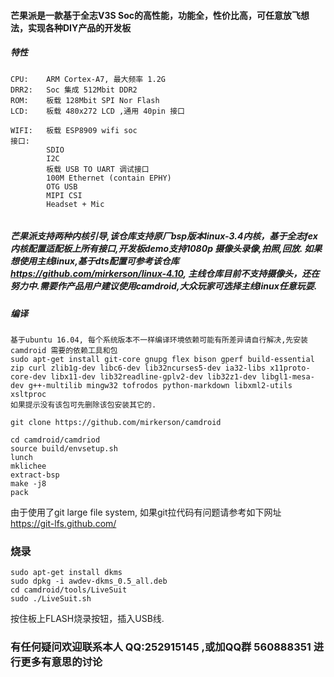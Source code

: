 #### 芒果派是一款基于全志V3S Soc的高性能，功能全，性价比高，可任意放飞想法，实现各种DIY产品的开发板
    
##### 特性
```
CPU:    ARM Cortex-A7, 最大频率 1.2G
DRR2:   Soc 集成 512Mbit DDR2
ROM:    板载 128Mbit SPI Nor Flash
LCD:    板载 480x272 LCD ,通用 40pin 接口
        
WIFI:   板载 ESP8909 wifi soc
接口:  
        SDIO
        I2C 
        板载 USB TO UART 调试接口 
        100M Ethernet (contain EPHY)
        OTG USB
        MIPI CSI
        Headset + Mic
        
```


##### 芒果派支持两种内核引导,该仓库支持原厂bsp版本linux-3.4内核，基于全志fex内核配置适配板上所有接口,开发板demo支持1080p 摄像头录像,拍照,回放. 如果想使用主线linux,基于dts配置可参考该仓库 https://github.com/mirkerson/linux-4.10, 主线仓库目前不支持摄像头，还在努力中.需要作产品用户建议使用camdroid,大众玩家可选择主线linux任意玩耍.
##### 编译
```
基于ubuntu 16.04, 每个系统版本不一样编译环境依赖可能有所差异请自行解决,先安装camdroid 需要的依赖工具和包
sudo apt-get install git-core gnupg flex bison gperf build-essential zip curl zlib1g-dev libc6-dev lib32ncurses5-dev ia32-libs x11proto-core-dev libx11-dev lib32readline-gplv2-dev lib32z1-dev libgl1-mesa-dev g++-multilib mingw32 tofrodos python-markdown libxml2-utils xsltproc
如果提示没有该包可先删除该包安装其它的.

git clone https://github.com/mirkerson/camdroid

cd camdroid/camdriod
source build/envsetup.sh
lunch
mklichee
extract-bsp
make -j8
pack

```
由于使用了git large file system, 如果git拉代码有问题请参考如下网址 https://git-lfs.github.com/

### 烧录
```
sudo apt-get install dkms
sudo dpkg -i awdev-dkms_0.5_all.deb
cd camdroid/tools/LiveSuit
sudo ./LiveSuit.sh

```
按住板上FLASH烧录按钮，插入USB线.


### 有任何疑问欢迎联系本人 QQ:252915145 ,或加QQ群 560888351 进行更多有意思的讨论
